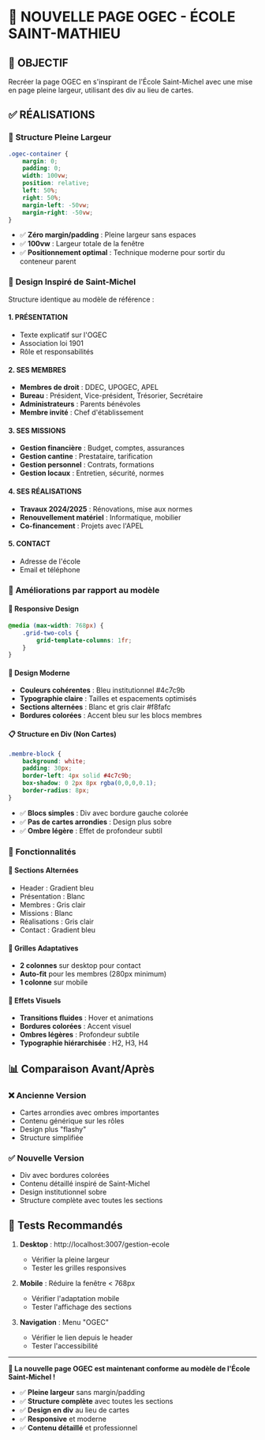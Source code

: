 # 🏢 NOUVELLE PAGE OGEC - ÉCOLE SAINT-MATHIEU

## 🎯 OBJECTIF
Recréer la page OGEC en s'inspirant de l'École Saint-Michel avec une mise en page pleine largeur, utilisant des div au lieu de cartes.

## ✅ RÉALISATIONS

### 📐 **Structure Pleine Largeur**
```css
.ogec-container {
    margin: 0;
    padding: 0;
    width: 100vw;
    position: relative;
    left: 50%;
    right: 50%;
    margin-left: -50vw;
    margin-right: -50vw;
}
```
- ✅ **Zéro margin/padding** : Pleine largeur sans espaces
- ✅ **100vw** : Largeur totale de la fenêtre
- ✅ **Positionnement optimal** : Technique moderne pour sortir du conteneur parent

### 🎨 **Design Inspiré de Saint-Michel**
Structure identique au modèle de référence :

#### **1. PRÉSENTATION**
- Texte explicatif sur l'OGEC
- Association loi 1901
- Rôle et responsabilités

#### **2. SES MEMBRES**
- **Membres de droit** : DDEC, UPOGEC, APEL
- **Bureau** : Président, Vice-président, Trésorier, Secrétaire
- **Administrateurs** : Parents bénévoles
- **Membre invité** : Chef d'établissement

#### **3. SES MISSIONS**
- **Gestion financière** : Budget, comptes, assurances
- **Gestion cantine** : Prestataire, tarification
- **Gestion personnel** : Contrats, formations
- **Gestion locaux** : Entretien, sécurité, normes

#### **4. SES RÉALISATIONS**
- **Travaux 2024/2025** : Rénovations, mise aux normes
- **Renouvellement matériel** : Informatique, mobilier
- **Co-financement** : Projets avec l'APEL

#### **5. CONTACT**
- Adresse de l'école
- Email et téléphone

### 🎯 **Améliorations par rapport au modèle**

#### **📱 Responsive Design**
```css
@media (max-width: 768px) {
    .grid-two-cols {
        grid-template-columns: 1fr;
    }
}
```

#### **🎨 Design Moderne**
- **Couleurs cohérentes** : Bleu institutionnel #4c7c9b
- **Typographie claire** : Tailles et espacements optimisés
- **Sections alternées** : Blanc et gris clair #f8fafc
- **Bordures colorées** : Accent bleu sur les blocs membres

#### **📋 Structure en Div (Non Cartes)**
```css
.membre-block {
    background: white;
    padding: 30px;
    border-left: 4px solid #4c7c9b;
    box-shadow: 0 2px 8px rgba(0,0,0,0.1);
    border-radius: 8px;
}
```
- ✅ **Blocs simples** : Div avec bordure gauche colorée
- ✅ **Pas de cartes arrondies** : Design plus sobre
- ✅ **Ombre légère** : Effet de profondeur subtil

### 🚀 **Fonctionnalités**

#### **🔄 Sections Alternées**
- Header : Gradient bleu
- Présentation : Blanc
- Membres : Gris clair
- Missions : Blanc  
- Réalisations : Gris clair
- Contact : Gradient bleu

#### **📐 Grilles Adaptatives**
- **2 colonnes** sur desktop pour contact
- **Auto-fit** pour les membres (280px minimum)
- **1 colonne** sur mobile

#### **🎨 Effets Visuels**
- **Transitions fluides** : Hover et animations
- **Bordures colorées** : Accent visuel
- **Ombres légères** : Profondeur subtile
- **Typographie hiérarchisée** : H2, H3, H4

## 📊 **Comparaison Avant/Après**

### ❌ **Ancienne Version**
- Cartes arrondies avec ombres importantes
- Contenu générique sur les rôles
- Design plus "flashy"
- Structure simplifiée

### ✅ **Nouvelle Version**
- Div avec bordures colorées
- Contenu détaillé inspiré de Saint-Michel
- Design institutionnel sobre
- Structure complète avec toutes les sections

## 🧪 **Tests Recommandés**

1. **Desktop** : http://localhost:3007/gestion-ecole
   - Vérifier la pleine largeur
   - Tester les grilles responsives

2. **Mobile** : Réduire la fenêtre < 768px
   - Vérifier l'adaptation mobile
   - Tester l'affichage des sections

3. **Navigation** : Menu "OGEC"
   - Vérifier le lien depuis le header
   - Tester l'accessibilité

---

**🎉 La nouvelle page OGEC est maintenant conforme au modèle de l'École Saint-Michel !**

- ✅ **Pleine largeur** sans margin/padding
- ✅ **Structure complète** avec toutes les sections
- ✅ **Design en div** au lieu de cartes
- ✅ **Responsive** et moderne
- ✅ **Contenu détaillé** et professionnel
